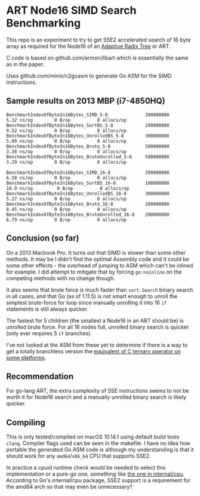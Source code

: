 # ART Node16 SIMD Search Benchmarking

This repo is an experiment to try to get SSE2 accelerated search of 16 byte
array as required for the Node16 of an [Adaptive Radix
Tree](http://www-db.in.tum.de/~leis/papers/ART.pdf) or ART.

C code is based on github.com/armon/libart which is essentially the same as in
the paper.

Uses github.com/minio/c2goasm to generate Go ASM for the SIMD instructions.

## Sample results on 2013 MBP (i7-4850HQ)

```
BenchmarkIndexOfByteIn16Bytes_SIMD_5-8             	300000000	         5.32 ns/op	       0 B/op	       0 allocs/op
BenchmarkIndexOfByteIn16Bytes_SortBS_5-8           	200000000	         9.52 ns/op	       0 B/op	       0 allocs/op
BenchmarkIndexOfByteIn16Bytes_UnrolledBS_5-8       	300000000	         5.00 ns/op	       0 B/op	       0 allocs/op
BenchmarkIndexOfByteIn16Bytes_Brute_5-8            	500000000	         3.38 ns/op	       0 B/op	       0 allocs/op
BenchmarkIndexOfByteIn16Bytes_BruteUnrolled_5-8    	500000000	         3.29 ns/op	       0 B/op	       0 allocs/op

BenchmarkIndexOfByteIn16Bytes_SIMD_16-8            	200000000	         6.58 ns/op	       0 B/op	       0 allocs/op
BenchmarkIndexOfByteIn16Bytes_SortBS_16-8          	100000000	        16.9 ns/op	       0 B/op	       0 allocs/op
BenchmarkIndexOfByteIn16Bytes_UnrolledBS_16-8      	300000000	         5.27 ns/op	       0 B/op	       0 allocs/op
BenchmarkIndexOfByteIn16Bytes_Brute_16-8           	200000000	         8.45 ns/op	       0 B/op	       0 allocs/op
BenchmarkIndexOfByteIn16Bytes_BruteUnrolled_16-8   	200000000	         6.79 ns/op	       0 B/op	       0 allocs/op
```

## Conclusion (so far)

On a 2013 Macbook Pro. It turns out that SIMD is slower than some other methods.
It may be I didn't find the optimal Assembly code and it could be some other
effects - the overhead of jumping to ASM which can't be inlined for example. I
did attempt to mitigate that by forcing `go:noinline` on the competing methods
with no change though.

It also seems that brute force is much faster than `sort.Search` binary search 
in all cases, and that Go (as of 1.11.5) is not smart enough to unroll the 
simplest brute-force for loop since manually unrolling it into 16 `if` 
statements is still always quicker.

The fastest for 5 children (the smallest a Node16 in an ART should be) is 
unrolled brute force. For all 16 nodes full, unrolled binary search is quicker
(only ever requires 5 `if` branches).

I've not looked at the ASM from these yet to determine if there is a way to get
a totally branchless version the [equivalent of C ternary operator on some platforms](https://blog.demofox.org/2017/06/20/simd-gpu-friendly-branchless-binary-search/).

## Recommendation

For go-lang ART, the extra complexity of SSE instructions seems to not be 
worth it for Node16 search and a manually unrolled binary search is likely 
quicker.

## Compiling

This is only tested/compiled on macOS 10.14.1 using default build tools `clang`.
Compiler flags used can be seen in the makefile. I have no idea how portable 
the generated Go ASM code is although my understanding is that it should work
for any `amd64`/`x86_64` CPU that supports SSE2.

In practice a cpuid runtime check would be needed to select this 
implementation or a pure-go one, something like 
[the one in internal/cpu](https://golang.org/src/internal/cpu/cpu_x86.go#L74).
According to Go's internal/cpu package, SSE2 support is a requirement for the 
amd64 arch so that may even be unnecessary?
